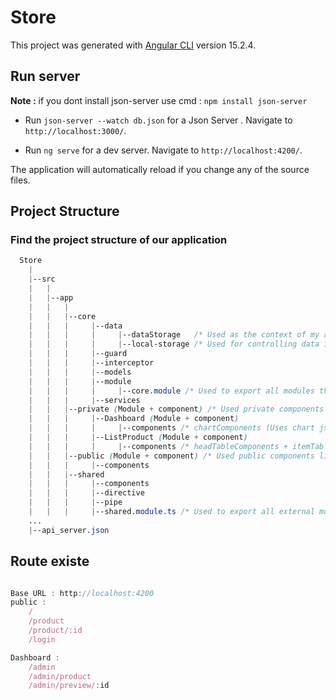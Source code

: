 # Store

This project was generated with [Angular CLI](https://github.com/angular/angular-cli) version 15.2.4.

## Run server

**Note :** if you dont install json-server use cmd : `npm install json-server`

* Run `json-server --watch db.json` for a Json Server . Navigate to `http://localhost:3000/`.

* Run `ng serve` for a dev server. Navigate to `http://localhost:4200/`.

 The application will automatically reload if you change any of the source files.

## Project Structure

### Find the project structure of our application

```css
  Store
    |
    |--src
    |   |
    |   |--app 
    |   |   |
    |   |   |--core
    |   |   |     |--data
    |   |   |     |     |--dataStorage   /* Used as the context of my application */
    |   |   |     |     |--local-storage /* Used for controlling data in local storage */
    |   |   |     |--guard
    |   |   |     |--interceptor
    |   |   |     |--models
    |   |   |     |--module
    |   |   |     |     |--core.module /* Used to export all modules that are used at the start of the application */
    |   |   |     |--services
    |   |   |--private (Module + component) /* Used private components like layout */
    |   |   |     |--Dashboard (Module + component)
    |   |   |     |     |--components /* chartComponents (Uses chart js) */
    |   |   |     |--ListProduct (Module + component)
    |   |   |     |     |--components /* headTableComponents + itemTableComponents */
    |   |   |--public (Module + component) /* Used public components like layout */
    |   |   |     |--components
    |   |   |--shared
    |   |   |     |--components
    |   |   |     |--directive
    |   |   |     |--pipe
    |   |   |     |--shared.module.ts /* Used to export all external modules */
    ...
    |--api_server.json
```

## Route existe

```ts

Base URL : http://localhost:4200
public : 
    /
    /product
    /product/:id
    /login  

Dashboard :
    /admin
    /admin/product
    /admin/preview/:id
```
